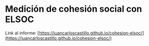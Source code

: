 # Medición de cohesión social con ELSOC

Link al informe: [https://juancarloscastillo.github.io/cohesion-elsoc/](https://juancarloscastillo.github.io/cohesion-elsoc/)
